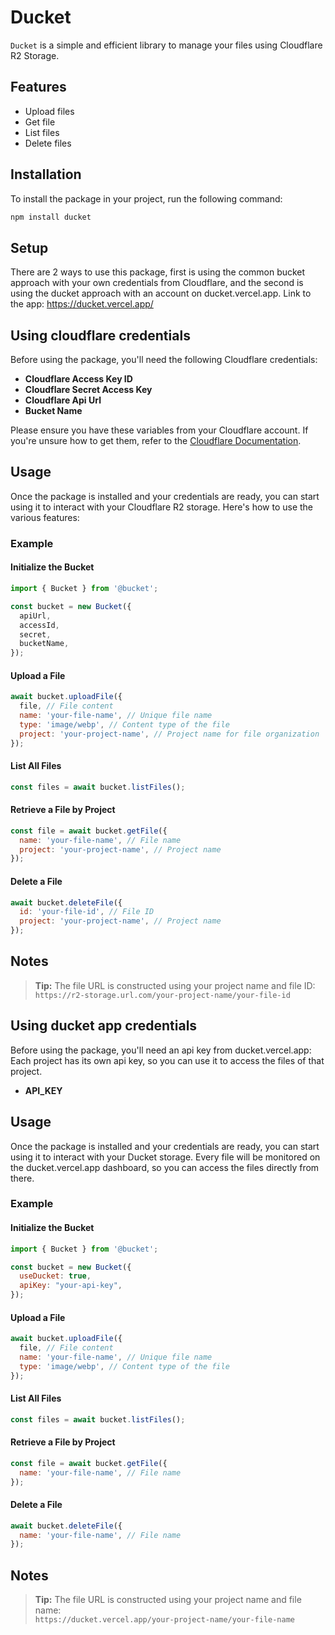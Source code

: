 # Ducket

`Ducket` is a simple and efficient library to manage your files using Cloudflare R2 Storage.

## Features

- Upload files
- Get file
- List files
- Delete files

## Installation

To install the package in your project, run the following command:

```bash
npm install ducket
```

## Setup

There are 2 ways to use this package, first is using the common bucket approach with your own credentials from Cloudflare, and the second is using the ducket approach with an account on ducket.vercel.app. Link to the app: https://ducket.vercel.app/

## Using cloudflare credentials

Before using the package, you'll need the following Cloudflare credentials:

- **Cloudflare Access Key ID**
- **Cloudflare Secret Access Key**
- **Cloudflare Api Url**
- **Bucket Name**

Please ensure you have these variables from your Cloudflare account. If you're unsure how to get them, refer to the [Cloudflare Documentation](https://developers.cloudflare.com/fundamentals/api/get-started/create-token/).

## Usage

Once the package is installed and your credentials are ready, you can start using it to interact with your Cloudflare R2 storage. Here's how to use the various features:

### Example

#### Initialize the Bucket

```javascript
import { Bucket } from '@bucket';

const bucket = new Bucket({
  apiUrl,
  accessId,
  secret,
  bucketName,
});
```

#### Upload a File

```javascript
await bucket.uploadFile({
  file, // File content
  name: 'your-file-name', // Unique file name
  type: 'image/webp', // Content type of the file
  project: 'your-project-name', // Project name for file organization
});
```

#### List All Files

```javascript
const files = await bucket.listFiles();
```

#### Retrieve a File by Project

```javascript
const file = await bucket.getFile({
  name: 'your-file-name', // File name
  project: 'your-project-name', // Project name
});
```

#### Delete a File

```javascript
await bucket.deleteFile({
  id: 'your-file-id', // File ID
  project: 'your-project-name', // Project name
});
```

## Notes

> **Tip:** The file URL is constructed using your project name and file ID:  
> `https://r2-storage.url.com/your-project-name/your-file-id`

## Using ducket app credentials

Before using the package, you'll need an api key from ducket.vercel.app:
Each project has its own api key, so you can use it to access the files of that project.
- **API_KEY**

## Usage

Once the package is installed and your credentials are ready, you can start using it to interact with your Ducket storage. Every file will be monitored on the ducket.vercel.app dashboard, so you can access the files directly from there.

### Example

#### Initialize the Bucket

```javascript
import { Bucket } from '@bucket';

const bucket = new Bucket({
  useDucket: true,
  apiKey: "your-api-key",
});
```

#### Upload a File

```javascript
await bucket.uploadFile({
  file, // File content
  name: 'your-file-name', // Unique file name
  type: 'image/webp', // Content type of the file
});
```

#### List All Files

```javascript
const files = await bucket.listFiles();
```

#### Retrieve a File by Project

```javascript
const file = await bucket.getFile({
  name: 'your-file-name', // File name
});
```

#### Delete a File

```javascript
await bucket.deleteFile({
  name: 'your-file-name', // File name
});
```

## Notes

> **Tip:** The file URL is constructed using your project name and file name:  
> `https://ducket.vercel.app/your-project-name/your-file-name`


